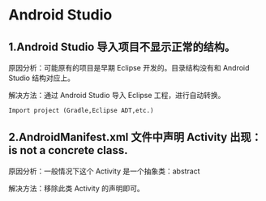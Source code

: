 #  Android Studio

## 1.Android Studio 导入项目不显示正常的结构。

原因分析：可能原有的项目是早期 Eclipse 开发的。目录结构没有和 Android Studio 结构对应上。

解决方法：通过 Android Studio 导入 Eclipse 工程，进行自动转换。

```
Import project (Gradle,Eclipse ADT,etc.)
```

## 2.AndroidManifest.xml 文件中声明 Activity 出现：is not a concrete class.

原因分析：一般情况下这个 Activity 是一个抽象类：abstract

解决方法：移除此类 Activity 的声明即可。
